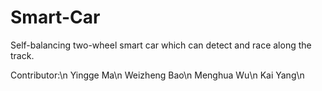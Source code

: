 # Smart-Car
Self-balancing two-wheel smart car which can detect and race along the track.

Contributor:\n
Yingge Ma\n
Weizheng Bao\n
Menghua Wu\n
Kai Yang\n
